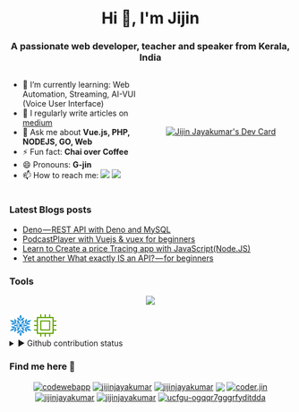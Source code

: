 <h1  align="center">Hi 👋, I'm Jijin</h1>
<h3  align="center">A passionate web developer, teacher and speaker from Kerala, India </h3>

<div style="display:flex;align-items:center;">
  <div style="flex:1;">
    <ul>
      <li>🌱 I’m currently learning: Web Automation, Streaming, AI-VUI (Voice User Interface)</li>
      <li>📝 I regularly write articles on <a href="https://medium.com/codewebapp/">medium</a></li>
      <li>💬 Ask me about <strong>Vue.js, PHP, NODEJS, GO, Web</strong></li>
      <li>⚡ Fun fact: <strong>Chai over Coffee</strong></li>
      <li>😄 Pronouns: <strong>G-jin</strong></li>
      <li>📫 How to reach me: <a href="https://linkedin.com/in/jijinjayakumar" target="blank"><img src="https://img.shields.io/badge/linkedin-%230077B5.svg?&style=for-the-badge&logo=linkedin&logoColor=white"></a> <a href="https://mailhide.io/e/kJ1DC" onclick="mailhidepopup=window.open('https://mailhide.io/e/kJ1DC','mailhidepopup','width=580,height=635'); return false;"><img src="https://img.shields.io/badge/gmail-%23D14836.svg?&style=for-the-badge&logo=gmail&logoColor=white"></a></li>
    </ul>
  </div>
  <div style="flex:1;text-align:center;">
    <a href="https://app.daily.dev/Jijin"><img src="https://api.daily.dev/devcards/v2/cdf5134b0878409ea5155eb494d7cc1d.png?type=default&r=4nd" width="356" alt="Jijin Jayakumar's Dev Card"/></a>
  </div>
</div>

  

### Latest Blogs posts

  

<!-- BLOG-POST-LIST:START -->
- [Deno — REST API with Deno and MySQL](https://medium.com/codewebapp/deno-rest-api-with-deno-and-mysql-2fdeb57ef1f8?source=rss----b8757f42a5d3---4)
- [PodcastPlayer with Vuejs &amp; vuex for beginners](https://medium.com/codewebapp/podcastplayer-with-vuejs-vuex-for-beginners-a0e6d02b9528?source=rss----b8757f42a5d3---4)
- [Learn to Create a price Tracing app with JavaScript&lpar;Node.JS&rpar;](https://medium.com/codewebapp/learn-to-create-a-price-tracing-app-with-javascript-node-js-bf4c9b6cc7ec?source=rss----b8757f42a5d3---4)
- [Yet another What exactly IS an API? — for beginners](https://medium.com/codewebapp/yet-another-what-exactly-is-an-api-for-beginners-347e5e4deaef?source=rss----b8757f42a5d3---4)
<!-- BLOG-POST-LIST:END -->

  

### Tools

<p align="center">
  <a href="https://skillicons.dev">
    <img src="https://skillicons.dev/icons?i=php,vue,nodejs,deno,js,ts,nuxtjs,mysql,postgres,mongodb,redis,prisma,firebase,supabase,graphql,tailwind,svelte,express,nestjs,react,laravel,jquery,angular,git,docker,gcp,aws,vscode,electron,go,dart,wasm,solidity,html,css,socket" />
  </a>
</p>

<!--
<p  align="left">

<img  src="https://cdn.jsdelivr.net/gh/devicons/devicon/icons/php/php-original.svg"  alt="php"  width="40"  height="40"/>  <img  src="https://cdn.jsdelivr.net/gh/devicons/devicon/icons/nodejs/nodejs-original-wordmark.svg"  alt="nodejs"  width="40"  height="40"/>  <img  src="https://cdn.jsdelivr.net/gh/devicons/devicon/icons/javascript/javascript-original.svg"  alt="javascript"  width="40"  height="40"/>  <img  src="https://cdn.jsdelivr.net/gh/devicons/devicon/icons/vuejs/vuejs-original.svg"  alt="vuejs"  width="40"  height="40"/><img  src="https://cdn.jsdelivr.net/gh/devicons/devicon/icons/go/go-original.svg"  alt="go"  width="40"  height="40"/><img  src="https://cdn.jsdelivr.net/gh/devicons/devicon/icons/react/react-original-wordmark.svg"  alt="react"  width="40"  height="40"/>  <img  src="https://cdn.jsdelivr.net/gh/devicons/devicon/icons/laravel/laravel-plain-wordmark.svg"  alt="laravel"  width="40"  height="40"/><img  src="https://cdn.jsdelivr.net/gh/devicons/devicon/icons/express/express-original-wordmark.svg"  alt="express"  width="40"  height="40"/>  <img  src="https://cdn.jsdelivr.net/gh/devicons/devicon/icons/adonisjs/adonisjs-original-wordmark.svg"  alt="adonisjs"  width="40"  height="40"/><img  src="https://www.vectorlogo.zone/logos/firebase/firebase-icon.svg"  alt="firebase"  width="40"  height="40"/><img  src="https://www.vectorlogo.zone/logos/git-scm/git-scm-icon.svg"  alt="git"  width="40"  height="40"/>  <img  src="https://cdn.jsdelivr.net/gh/devicons/devicon/icons/docker/docker-original-wordmark.svg"  alt="docker"  width="40"  height="40"/><img  src="https://docs.amplify.aws/assets/logo-dark.svg"  alt="amplify"  width="40"  height="40"/>  <img  src="https://cdn.jsdelivr.net/gh/devicons/devicon/icons/amazonwebservices/amazonwebservices-original-wordmark.svg"  alt="aws"  width="40"  height="40"/>  <img  src="https://cdn.jsdelivr.net/gh/devicons/devicon/icons/backbonejs/backbonejs-original-wordmark.svg"  alt="backbonejs"  width="40"  height="40"/>  <img  src="https://www.vectorlogo.zone/logos/gnu_bash/gnu_bash-icon.svg"  alt="bash"  width="40"  height="40"/>  <img  src="https://raw.githubusercontent.com/gilbarbara/logos/804dc257b59e144eaca5bc6ffd16949752c6f789/logos/bulma.svg"  alt="bulma"  width="40"  height="40"/>  <img  src="https://raw.githubusercontent.com/Hardik0307/Hardik0307/master/assets/canvasjs-charts.svg"  alt="canvasjs"  width="40"  height="40"/>  <img  src="https://www.vectorlogo.zone/logos/apache_cassandra/apache_cassandra-icon.svg"  alt="cassandra"  width="40"  height="40"/>  <img  src="https://www.chartjs.org/media/logo-title.svg"  alt="chartjs"  width="40"  height="40"/>  <img  src="https://cdn.worldvectorlogo.com/logos/codeigniter.svg"  alt="codeigniter"  width="40"  height="40"/>  <img  src="https://raw.githubusercontent.com/devicons/devicon/0d6c64dbbf311879f7d563bfc3ccf559f9ed111c/icons/couchdb/couchdb-original.svg"  alt="couchdb"  width="40"  height="40"/>  <img  src="https://cdn.jsdelivr.net/gh/devicons/devicon/icons/css3/css3-original-wordmark.svg"  alt="css3"  width="40"  height="40"/>  <img  src="https://cdn.jsdelivr.net/gh/devicons/devicon/icons/d3js/d3js-original.svg"  alt="d3js"  width="40"  height="40"/>  <img  src="https://cdn.jsdelivr.net/gh/devicons/devicon/icons/electron/electron-original.svg"  alt="electron"  width="40"  height="40"/>  <img  src="https://www.vectorlogo.zone/logos/figma/figma-icon.svg"  alt="figma"  width="40"  height="40"/>  <img  src="https://www.vectorlogo.zone/logos/pocoo_flask/pocoo_flask-icon.svg"  alt="flask"  width="40"  height="40"/>  <img  src="https://www.vectorlogo.zone/logos/framer/framer-icon.svg"  alt="framer"  width="40"  height="40"/>  <img  src="https://www.vectorlogo.zone/logos/google_cloud/google_cloud-icon.svg"  alt="gcp"  width="40"  height="40"/>  <img  src="https://www.vectorlogo.zone/logos/invisionapp/invisionapp-icon.svg"  alt="invision"  width="40"  height="40"/>  <img  src="https://upload.wikimedia.org/wikipedia/commons/d/d1/Ionic_Logo.svg"  alt="ionic"  width="40"  height="40"/>  <img  src="https://www.vectorlogo.zone/logos/jekyllrb/jekyllrb-icon.svg"  alt="jekyll"  width="40"  height="40"/>  <img  src="https://www.vectorlogo.zone/logos/jenkins/jenkins-icon.svg"  alt="jenkins"  width="40"  height="40"/>  <img  src="https://cdn.jsdelivr.net/gh/devicons/devicon/icons/linux/linux-original.svg"  alt="linux"  width="40"  height="40"/>  <img  src="https://www.vectorlogo.zone/logos/mariadb/mariadb-icon.svg"  alt="mariadb"  width="40"  height="40"/>  <img  src="https://raw.githubusercontent.com/prplx/svg-logos/5585531d45d294869c4eaab4d7cf2e9c167710a9/svg/materialize.svg"  alt="materialize"  width="40"  height="40"/>  <img  src="https://cdn.jsdelivr.net/gh/devicons/devicon/icons/mongodb/mongodb-original-wordmark.svg"  alt="mongodb"  width="40"  height="40"/>  <img  src="https://cdn.jsdelivr.net/gh/devicons/devicon/icons/mysql/mysql-original-wordmark.svg"  alt="mysql"  width="40"  height="40"/>  <img  src="https://raw.githubusercontent.com/detain/svg-logos/780f25886640cef088af994181646db2f6b1a3f8/svg/nativescript.svg"  alt="nativescript"  width="40"  height="40"/>  <img  src="https://cdn.worldvectorlogo.com/logos/nextjs-3.svg"  alt="nextjs"  width="40"  height="40"/>  <img  src="https://cdn.jsdelivr.net/gh/devicons/devicon/icons/nginx/nginx-original.svg"  alt="nginx"  width="40"  height="40"/>  <img  src="https://www.vectorlogo.zone/logos/nuxtjs/nuxtjs-icon.svg"  alt="nuxtjs"  width="40"  height="40"/>  <img  src="https://www.vectorlogo.zone/logos/opencv/opencv-icon.svg"  alt="opencv"  width="40"  height="40"/><img  src="https://cdn.jsdelivr.net/gh/devicons/devicon/icons/postgresql/postgresql-original-wordmark.svg"  alt="postgresql"  width="40"  height="40"/>  <img  src="https://cdn.jsdelivr.net/gh/devicons/devicon/icons/python/python-original.svg"  alt="python"  width="40"  height="40"/>  <img  src="https://www.vectorlogo.zone/logos/rabbitmq/rabbitmq-icon.svg"  alt="rabbitMQ"  width="40"  height="40"/>  <img  src="https://reactnative.dev/img/header_logo.svg"  alt="reactnative"  width="40"  height="40"/>  <img  src="https://raw.githubusercontent.com/bestofjs/bestofjs-webui/8665e8c267a0215f3159df28b33c365198101df5/public/logos/realm.svg"  alt="realm"  width="40"  height="40"/>  <img  src="https://cdn.jsdelivr.net/gh/devicons/devicon/icons/redis/redis-original-wordmark.svg"  alt="redis"  width="40"  height="40"/>  <img  src="https://cdn.jsdelivr.net/gh/devicons/devicon/icons/sass/sass-original.svg"  alt="sass"  width="40"  height="40"/>  <img  src="https://www.vectorlogo.zone/logos/tailwindcss/tailwindcss-icon.svg"  alt="tailwind"  width="40"  height="40"/>  <img  src="https://www.vectorlogo.zone/logos/tensorflow/tensorflow-icon.svg"  alt="tensorflow"  width="40"  height="40"/>  <img  src="https://cdn.jsdelivr.net/gh/devicons/devicon/icons/typescript/typescript-original.svg"  alt="typescript"  width="40"  height="40"/>  <img  src="https://www.vectorlogo.zone/logos/vagrantup/vagrantup-icon.svg"  alt="vagrant"  width="40"  height="40"/><img  src="https://cdn.jsdelivr.net/gh/devicons/devicon/icons/webpack/webpack-original.svg"  alt="webpack"  width="40"  height="40"/></p>
-->
<a  href='https://archiveprogram.github.com/'>
<img  src='https://raw.githubusercontent.com/acervenky/animated-github-badges/master/assets/acbadge.gif'  width='40'  height='40'></a>  <a  href='https://docs.github.com/en/developers'><img  src='https://raw.githubusercontent.com/acervenky/animated-github-badges/master/assets/devbadge.gif'  width='40'  height='40'></a>

<details>
<summary>▶️ Github contribution status</summary>
<p  style="display:flex;">
<img  align="left"  src="https://github-readme-stats.vercel.app/api/top-langs/?username=jijinjayakumar&layout=compact&hide=html"  alt="jijinjayakumar"  height="200"  width="300"  style="flex: 1.3344;"/>
&nbsp;<img  align="center"  src="https://github-readme-stats.vercel.app/api?username=jijinjayakumar&show_icons=true"  alt="jijinjayakumar"  height="200"  width="300"  style="flex: 1.3345;"/>
</p>
</details> 

### Find me here 👣
<p  align="center">
<a  href="https://medium.com/codewebapp"  target="blank"><img  align="center"  src="https://img.shields.io/badge/medium-%2312100E.svg?&style=for-the-badge&logo=medium&logoColor=white"  alt="codewebapp"  /></a>
<a  href="https://linkedin.com/in/jijinjayakumar"  target="blank"><img  align="center"  src="https://img.shields.io/badge/linkedin-%230077B5.svg?&style=for-the-badge&logo=linkedin&logoColor=white"  alt="jijinjayakumar"  /></a>
<a  href="https://dev.to/jijinjayakumar"  target="blank"><img  align="center"  src="https://img.shields.io/badge/DEV.TO-%230A0A0A.svg?&style=for-the-badge&logo=dev-dot-to&logoColor=white"  alt="jijinjayakumar"  /></a>
<a  href="https://stackoverflow.com/users/6643554"  target="blank"><img  align="center"  src="https://img.shields.io/badge/stackoverflow-orange?&style=for-the-badge&logo=stackoverflow&logoColor=white"  /></a>
<a  href="https://instagram.com/coder.jin"  target="blank"><img  align="center"  src="https://cdn.jsdelivr.net/npm/simple-icons@3.0.1/icons/instagram.svg"  alt="coder.jin"  height="30"  width="30"  /></a>
<a  href="https://codepen.io/jijinjayakumar"  target="blank"><img  align="center"  src="https://cdn.jsdelivr.net/npm/simple-icons@3.0.1/icons/codepen.svg"  alt="jijinjayakumar"  height="30"  width="30"  /></a>
<a  href="https://twitter.com/jijinjayakumar"  target="blank"><img  align="center"  src="https://cdn.jsdelivr.net/npm/simple-icons@3.0.1/icons/twitter.svg"  alt="jijinjayakumar"  height="30"  width="30"  /></a>
<a  href="https://www.youtube.com/c/ucfgu-ogqqr7gggrfyditdda"  target="blank"><img  align="center"  src="https://cdn.jsdelivr.net/npm/simple-icons@3.0.1/icons/youtube.svg"  alt="ucfgu-ogqqr7gggrfyditdda"  height="30"  width="30"  /></a>
</p>
